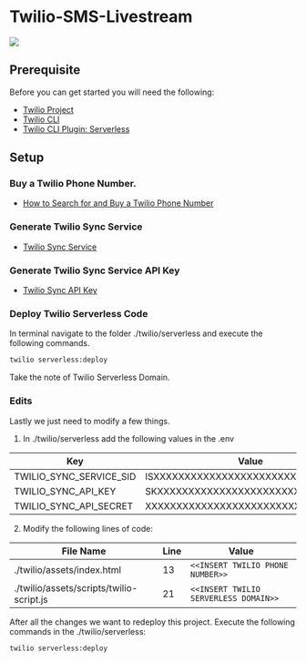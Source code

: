 # Twilio-SMS-Livestream

![](./assets/demo.gif)

## Prerequisite

Before you can get started you will need the following:

- [Twilio Project](https://www.twilio.com/try-twilio)
- [Twilio CLI](https://github.com/twilio/twilio-cli)
- [Twilio CLI Plugin: Serverless](https://github.com/twilio-labs/plugin-serverless)

## Setup

### Buy a Twilio Phone Number.

- [How to Search for and Buy a Twilio Phone Number](https://support.twilio.com/hc/en-us/articles/223135247-How-to-Search-for-and-Buy-a-Twilio-Phone-Number-from-Console)

### Generate Twilio Sync Service

- [Twilio Sync Service](https://www.twilio.com/console/sync/services)

### Generate Twilio Sync Service API Key

- [Twilio Sync API Key](https://www.twilio.com/console/sync/project/api-keys)

### Deploy Twilio Serverless Code

In terminal navigate to the folder ./twilio/serverless and execute the following commands.

```sh
twilio serverless:deploy
```

Take the note of Twilio Serverless Domain.

### Edits

Lastly we just need to modify a few things.

1. In ./twilio/serverless add the following values in the .env

| Key                     | Value                              |
|-------------------------|------------------------------------|
| TWILIO_SYNC_SERVICE_SID | ISXXXXXXXXXXXXXXXXXXXXXXXXXXXXXXXX |
| TWILIO_SYNC_API_KEY     | SKXXXXXXXXXXXXXXXXXXXXXXXXXXXXXXXX |
| TWILIO_SYNC_API_SECRET  | XXXXXXXXXXXXXXXXXXXXXXXXXXXXXXXX   |

2. Modify the following lines of code:

| File Name                                | Line | Value                                       |
|------------------------------------------|------|---------------------------------------------|
| ./twilio/assets/index.html               | 13   | ``` <<INSERT TWILIO PHONE NUMBER>> ```      |
| ./twilio/assets/scripts/twilio-script.js | 21   | ``` <<INSERT TWILIO SERVERLESS DOMAIN>> ``` |

After all the changes we want to redeploy this project. Execute the following commands in the ./twilio/serverless:

```sh
twilio serverless:deploy
```